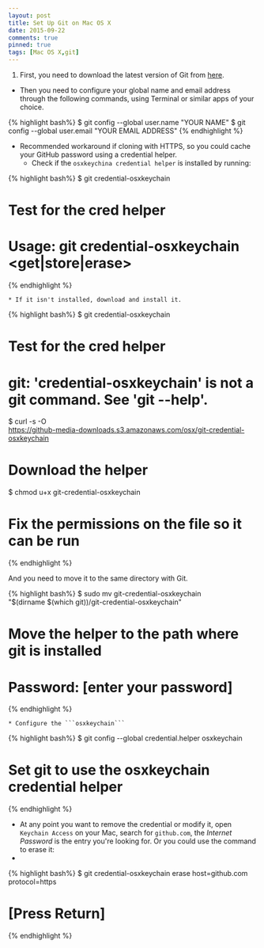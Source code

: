 ```yaml
---
layout: post
title: Set Up Git on Mac OS X
date: 2015-09-22
comments: true
pinned: true
tags: [Mac OS X,git]
---
```


1. First, you need to download the latest version of Git from [here](http://git-scm.com/downloads).
+ Then you need to configure your global name and email address through the following commands, using Terminal or similar apps of your choice.

{% highlight bash%} 
$ git config --global user.name "YOUR NAME"
$ git config --global user.email "YOUR EMAIL ADDRESS"
{% endhighlight %}

+ Recommended workaround if cloning with HTTPS, so you could cache your GitHub password using a credential helper. 
	* Check if the ```osxkeychina credential helper``` is installed by running:

{% highlight bash%} 
$ git credential-osxkeychain
# Test for the cred helper
# Usage: git credential-osxkeychain <get|store|erase>
{% endhighlight %}

	* If it isn't installed, download and install it. 

{% highlight bash%} 
$ git credential-osxkeychain
# Test for the cred helper
# git: 'credential-osxkeychain' is not a git command. See 'git --help'.
$ curl -s -O \
https://github-media-downloads.s3.amazonaws.com/osx/git-credential-osxkeychain
# Download the helper
$ chmod u+x git-credential-osxkeychain
# Fix the permissions on the file so it can be run
{% endhighlight %}

And you need to move it to the same directory with Git.

{% highlight bash%} 
$ sudo mv git-credential-osxkeychain \
"$(dirname $(which git))/git-credential-osxkeychain"
# Move the helper to the path where git is installed
# Password: [enter your password]
{% endhighlight %}

	* Configure the ```osxkeychain```

{% highlight bash%} 
$ git config --global credential.helper osxkeychain
# Set git to use the osxkeychain credential helper
{% endhighlight %}

+ At any point you want to remove the credential or modify it, open ```Keychain Access``` on your Mac, search for ```github.com```, the *Internet Password* is the entry you're looking for. Or you could use the command to erase it:
+ 
{% highlight bash%} 
$ git credential-osxkeychain erase
host=github.com
protocol=https
# [Press Return]
{% endhighlight %}
